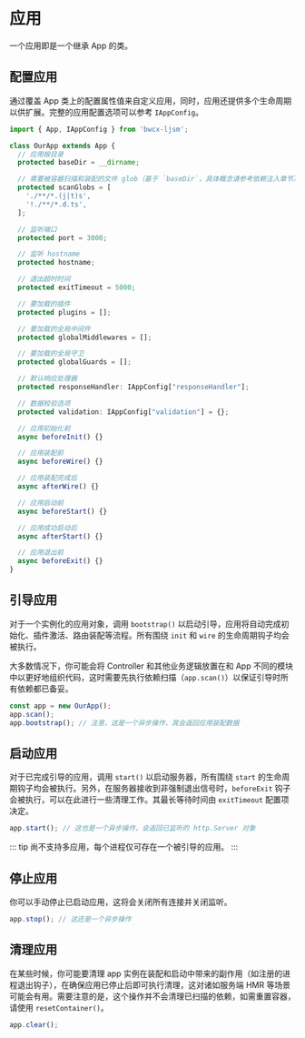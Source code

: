 # 应用

一个应用即是一个继承 App 的类。

## 配置应用

通过覆盖 App 类上的配置属性值来自定义应用，同时，应用还提供多个生命周期以供扩展。完整的应用配置选项可以参考 `IAppConfig`。

```typescript
import { App, IAppConfig } from 'bwcx-ljsm';

class OurApp extends App {
  // 应用根目录
  protected baseDir = __dirname;

  // 需要被容器扫描和装配的文件 glob（基于 `baseDir`，具体概念请参考依赖注入章节）
  protected scanGlobs = [
    './**/*.(j|t)s',
    '!./**/*.d.ts',
  ];

  // 监听端口
  protected port = 3000;

  // 监听 hostname
  protected hostname;

  // 退出超时时间
  protected exitTimeout = 5000;

  // 要加载的插件
  protected plugins = [];

  // 要加载的全局中间件
  protected globalMiddlewares = [];

  // 要加载的全局守卫
  protected globalGuards = [];

  // 默认响应处理器
  protected responseHandler: IAppConfig["responseHandler"];

  // 数据校验选项
  protected validation: IAppConfig["validation"] = {};

  // 应用初始化前
  async beforeInit() {}

  // 应用装配前
  async beforeWire() {}

  // 应用装配完成后
  async afterWire() {}

  // 应用启动前
  async beforeStart() {}

  // 应用成功启动后
  async afterStart() {}

  // 应用退出前
  async beforeExit() {}
}
```

## 引导应用

对于一个实例化的应用对象，调用 `bootstrap()` 以启动引导，应用将自动完成初始化、插件激活、路由装配等流程。所有围绕 `init` 和 `wire` 的生命周期钩子均会被执行。

大多数情况下，你可能会将 Controller 和其他业务逻辑放置在和 App 不同的模块中以更好地组织代码，这时需要先执行依赖扫描（`app.scan()`）以保证引导时所有依赖都已备妥。

```typescript
const app = new OurApp();
app.scan();
app.bootstrap(); // 注意，这是一个异步操作，其会返回应用装配数据
```

## 启动应用

对于已完成引导的应用，调用 `start()` 以启动服务器，所有围绕 `start` 的生命周期钩子均会被执行。另外，在服务器接收到非强制退出信号时，`beforeExit` 钩子会被执行，可以在此进行一些清理工作。其最长等待时间由 `exitTimeout` 配置项决定。

```typescript
app.start(); // 这也是一个异步操作，会返回已监听的 http.Server 对象
```

::: tip
尚不支持多应用，每个进程仅可存在一个被引导的应用。
:::

## 停止应用

你可以手动停止已启动应用，这将会关闭所有连接并关闭监听。

```typescript
app.stop(); // 这还是一个异步操作
```

## 清理应用

在某些时候，你可能要清理 app 实例在装配和启动中带来的副作用（如注册的进程退出钩子），在确保应用已停止后即可执行清理，这对诸如服务端 HMR 等场景可能会有用。需要注意的是，这个操作并不会清理已扫描的依赖，如需重置容器，请使用 `resetContainer()`。

```typescript
app.clear();
```
